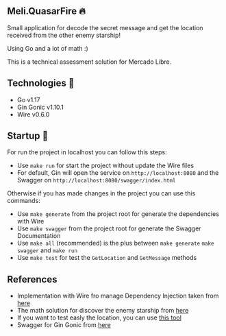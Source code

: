 ## Meli.QuasarFire :fire:
Small application for decode the secret message and get the location received from the other enemy starship!

Using Go and a lot of math :)

This is a technical assessment solution for Mercado Libre.

## Technologies :rocket:

 - Go v1.17
 - Gin Gonic v1.10.1
 - Wire v0.6.0

## Startup :vertical_traffic_light:

For run the project in localhost you can follow this steps:

- Use `make run` for start the project without update the Wire files
- For default, Gin will open the service on `http://localhost:8080` and the Swagger on `http://localhost:8080/swagger/index.html`

Otherwise if you has made changes in the project you can use this commands:

- Use `make generate` from the project root for generate the dependencies with Wire
- Use `make swagger` from the project root for generate the Swagger Documentation
- Use `make all` (recommended) is the plus between `make generate` `make swagger` and `make run`
- Use `make test` for test the `GetLocation` and `GetMessage` methods

## References 

- Implementation with Wire fro manage Dependency Injection taken from [here](https://clavinjune.dev/en/blogs/golang-dependency-injection-using-wire/)
- The math solution for discover the enemy starship from [here](https://stackoverflow.com/questions/24970605/finding-third-points-of-triangle-using-other-two-points-with-known-distances/24980145?noredirect=1#comment129325370_24980145)
- If you want to test easly the location, you can use [this tool](https://www.mathsisfun.com/data/cartesian-coordinates-interactive.html)
- Swagger for Gin Gonic from [here](https://santoshk.dev/posts/2022/how-to-integrate-swagger-ui-in-go-backend-gin-edition/)